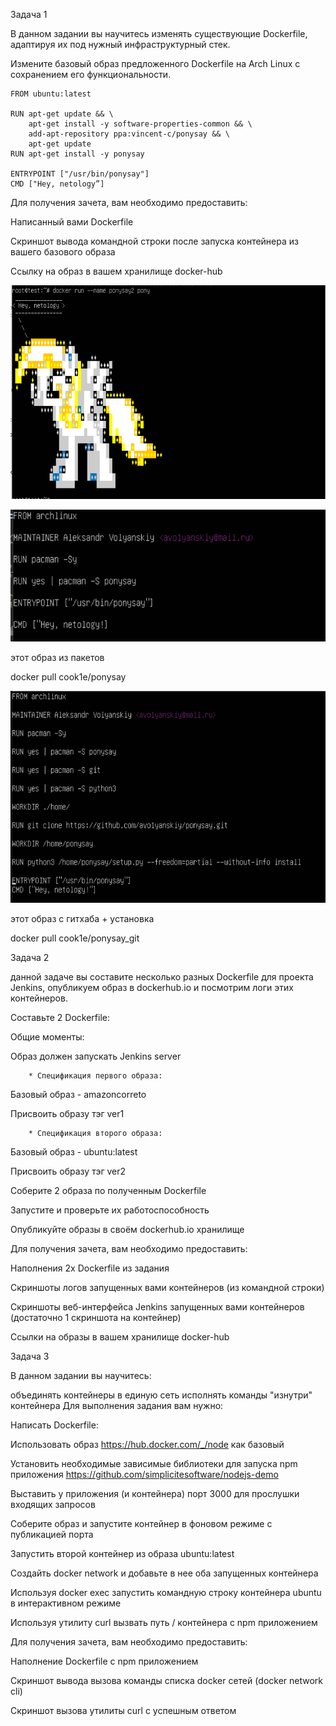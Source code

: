 Задача 1

В данном задании вы научитесь изменять существующие Dockerfile, адаптируя их под нужный инфраструктурный стек.

Измените базовый образ предложенного Dockerfile на Arch Linux c сохранением его функциональности.

```
FROM ubuntu:latest

RUN apt-get update && \
    apt-get install -y software-properties-common && \
    add-apt-repository ppa:vincent-c/ponysay && \
    apt-get update
RUN apt-get install -y ponysay

ENTRYPOINT ["/usr/bin/ponysay"]
CMD ["Hey, netology”]
```



Для получения зачета, вам необходимо предоставить:

Написанный вами Dockerfile

Скриншот вывода командной строки после запуска контейнера из вашего базового образа

Ссылку на образ в вашем хранилище docker-hub

![alt tag](https://github.com/avo1yanskiy/slin-homeworks/blob/main/image/Screenshot_20.png " Ponysay")


![alt tag](https://github.com/avo1yanskiy/slin-homeworks/blob/main/image/Screenshot_21.png " code")

этот образ из пакетов

docker pull cook1e/ponysay

![alt tag](https://github.com/avo1yanskiy/slin-homeworks/blob/main/image/Screenshot_31.png " code")

этот образ с гитхаба + установка

docker pull cook1e/ponysay_git



Задача 2

 данной задаче вы составите несколько разных Dockerfile для проекта Jenkins, опубликуем образ в dockerhub.io и посмотрим логи этих контейнеров.

Составьте 2 Dockerfile:

Общие моменты:

Образ должен запускать Jenkins server

        * Спецификация первого образа:

Базовый образ - amazoncorreto

Присвоить образу тэг ver1

        * Спецификация второго образа:

Базовый образ - ubuntu:latest

Присвоить образу тэг ver2

Соберите 2 образа по полученным Dockerfile

Запустите и проверьте их работоспособность

Опубликуйте образы в своём dockerhub.io хранилище

Для получения зачета, вам необходимо предоставить:

Наполнения 2х Dockerfile из задания

Скриншоты логов запущенных вами контейнеров (из командной строки)

Скриншоты веб-интерфейса Jenkins запущенных вами контейнеров (достаточно 1 скриншота на контейнер)

Ссылки на образы в вашем хранилище docker-hub

Задача 3

В данном задании вы научитесь:

объединять контейнеры в единую сеть
исполнять команды "изнутри" контейнера
Для выполнения задания вам нужно:

Написать Dockerfile:

Использовать образ https://hub.docker.com/_/node как базовый

Установить необходимые зависимые библиотеки для запуска npm приложения https://github.com/simplicitesoftware/nodejs-demo

Выставить у приложения (и контейнера) порт 3000 для прослушки входящих запросов

Соберите образ и запустите контейнер в фоновом режиме с публикацией порта

Запустить второй контейнер из образа ubuntu:latest

Создайть docker network и добавьте в нее оба запущенных контейнера

Используя docker exec запустить командную строку контейнера ubuntu в интерактивном режиме

Используя утилиту curl вызвать путь / контейнера с npm приложением

Для получения зачета, вам необходимо предоставить:

Наполнение Dockerfile с npm приложением

Скриншот вывода вызова команды списка docker сетей (docker network cli)

Скриншот вызова утилиты curl с успешным ответом
